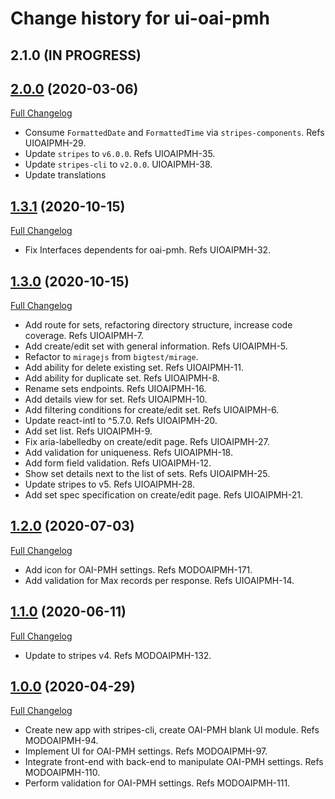 # Change history for ui-oai-pmh

## 2.1.0 (IN PROGRESS)

## [2.0.0](https://github.com/folio-org/ui-oai-pmh/tree/v2.0.0) (2020-03-06)
[Full Changelog](https://github.com/folio-org/ui-oai-pmh/compare/v1.3.1...v2.0.0)

* Consume `FormattedDate` and `FormattedTime` via `stripes-components`. Refs UIOAIPMH-29.
* Update `stripes` to `v6.0.0`. Refs UIOAIPMH-35.
* Update `stripes-cli` to `v2.0.0`. UIOAIPMH-38.
* Update translations

## [1.3.1](https://github.com/folio-org/ui-oai-pmh/tree/v1.3.1) (2020-10-15)
[Full Changelog](https://github.com/folio-org/ui-oai-pmh/compare/v1.3.0...v1.3.1)

* Fix Interfaces dependents for oai-pmh. Refs UIOAIPMH-32.

## [1.3.0](https://github.com/folio-org/ui-oai-pmh/tree/v1.3.0) (2020-10-15)
[Full Changelog](https://github.com/folio-org/ui-oai-pmh/compare/v1.2.0...v1.3.0)

* Add route for sets, refactoring directory structure, increase code coverage. Refs UIOAIPMH-7.
* Add create/edit set with general information. Refs UIOAIPMH-5.
* Refactor to `miragejs` from `bigtest/mirage`.
* Add ability for delete existing set. Refs UIOAIPMH-11.
* Add ability for duplicate set. Refs UIOAIPMH-8.
* Rename sets endpoints. Refs UIOAIPMH-16.
* Add details view for set. Refs UIOAIPMH-10.
* Add filtering conditions for create/edit set. Refs UIOAIPMH-6.
* Update react-intl to ^5.7.0. Refs UIOAIPMH-20.
* Add set list. Refs UIOAIPMH-9.
* Fix aria-labelledby on create/edit page. Refs UIOAIPMH-27.
* Add validation for uniqueness. Refs UIOAIPMH-18.
* Add form field validation. Refs UIOAIPMH-12.
* Show set details next to the list of sets. Refs UIOAIPMH-25.
* Update stripes to v5. Refs UIOAIPMH-28.
* Add set spec specification on create/edit page. Refs UIOAIPMH-21.

## [1.2.0](https://github.com/folio-org/ui-oai-pmh/tree/v1.2.0) (2020-07-03)
[Full Changelog](https://github.com/folio-org/ui-oai-pmh/compare/v1.1.0...v1.2.0)

* Add icon for OAI-PMH settings. Refs MODOAIPMH-171.
* Add validation for Max records per response. Refs UIOAIPMH-14.

## [1.1.0](https://github.com/folio-org/ui-oai-pmh/tree/v1.1.0) (2020-06-11)
[Full Changelog](https://github.com/folio-org/ui-oai-pmh/compare/v1.0.0...v1.1.0)

* Update to stripes v4. Refs MODOAIPMH-132.

## [1.0.0](https://github.com/folio-org/ui-oai-pmh/tree/v1.0.0) (2020-04-29)
[Full Changelog](https://github.com/folio-org/ui-oai-pmh/compare/v1.0.0)

* Create new app with stripes-cli, create OAI-PMH blank UI module. Refs MODOAIPMH-94.
* Implement UI for OAI-PMH settings. Refs MODOAIPMH-97.
* Integrate front-end with back-end to manipulate OAI-PMH settings. Refs MODOAIPMH-110.
* Perform validation for OAI-PMH settings. Refs MODOAIPMH-111.
